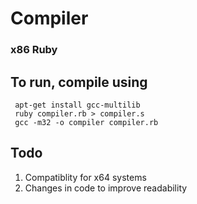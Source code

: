 # Compiler
### x86 Ruby

## To run, compile using
```
 apt-get install gcc-multilib
 ruby compiler.rb > compiler.s
 gcc -m32 -o compiler compiler.rb
```

## Todo
1. Compatiblity for x64 systems
2. Changes in code to improve readability
